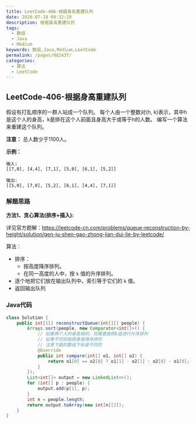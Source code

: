 ```yaml
---
title: LeetCode-406-根据身高重建队列
date: 2020-07-18 09:32:29
description: 根据身高重建队列
tags: 
  - 数组
  - Java
  - Medium
keywords: 数组,Java,Medium,LeetCode
permalink: /pages/8d243f/
categories: 
  - 算法
  - LeetCode
---
```


## LeetCode-406-根据身高重建队列

假设有打乱顺序的一群人站成一个队列。 每个人由一个整数对(h, k)表示，其中h是这个人的身高，k是排在这个人前面且身高大于或等于h的人数。 编写一个算法来重建这个队列。

<!--more-->

**注意：**
总人数少于1100人。

**示例：**

```
输入:
[[7,0], [4,4], [7,1], [5,0], [6,1], [5,2]]

输出:
[[5,0], [7,0], [5,2], [6,1], [4,4], [7,1]]
```

### 解题思路

**方法1、贪心算法(排序+插入):**

详见官方题解：https://leetcode-cn.com/problems/queue-reconstruction-by-height/solution/gen-ju-shen-gao-zhong-jian-dui-lie-by-leetcode/

算法：

- 排序：
  - 按高度降序排列。
  - 在同一高度的人中，按 `k` 值的升序排列。
- 逐个地把它们放在输出队列中，索引等于它们的 `k` 值。
- 返回输出队列

### Java代码

```java
class Solution {
    public int[][] reconstructQueue(int[][] people) {
        Arrays.sort(people, new Comparator<int[]>() {
            // 如果两个人的身高相同，则需要按照k值进行升序排列
            // 如果不同则按照身高降序排列
            // 注意下面的数组下标是不同的
            @Override
            public int compare(int[] o1, int[] o2) {
                return o1[0] == o2[0] ? o1[1] - o2[1] : o2[0] - o1[0];
            }
        });
        List<int[]> output = new LinkedList<>();
        for (int[] p : people) {
            output.add(p[1], p);
        }
        int n = people.length;
        return output.toArray(new int[n][2]);
    }
}
```
